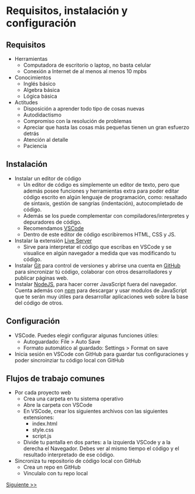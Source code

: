 # Requisitos, instalación y configuración

## Requisitos

- Herramientas
  - Computadora de escritorio o laptop, no basta celular
  - Conexión a Internet de al menos al menos 10 mpbs
- Conocimientos
  - Inglés básico
  - Algebra básica
  - Lógica básica
- Actitudes
  - Disposición a aprender todo tipo de cosas nuevas
  - Autodidactismo
  - Compromiso con la resolución de problemas
  - Apreciar que hasta las cosas más pequeñas tienen un gran esfuerzo detrás
  - Atención al detalle
  - Paciencia
## Instalación

- Instalar un editor de código
  - Un editor de código es simplemente un editor de texto, pero que además posee funciones y herramientas extra para poder editar código escrito en algún lenguaje de programación, como: resaltado de sintaxis, gestión de sangrías (indentación), autocompletado de código.
  - Además se los puede complementar con compiladores/interpretes y depuradores de código.
  - Recomendamos [VSCode](https://code.visualstudio.com/)
  - Dentro de este editor de código escribiremos HTML, CSS y JS.
- Instalar la extensión [Live Server](https://marketplace.visualstudio.com/items?itemName=ritwickdey.LiveServer)
  - Sirve para interpretar el código que escribas en VSCode y se visualice en algún navegador a medida que vas modificando tu código.
- Instalar [Git](https://git-scm.com/) para control de versiones y abrirse una cuenta en [GitHub](https://github.com/) para sincronizar tú código, colaborar con otros desarrolladores y publicar páginas web.
- Instalar [NodeJS](https://nodejs.org/en), para hacer correr JavaScript fuera del navegador. Cuenta además con [npm](https://www.npmjs.com/) para descargar y usar modulos de JavaScript que te serán muy útiles para desarrollar aplicaciones web sobre la base del código de otros.

## Configuración
- VSCode. Puedes elegir configurar algunas funciones útiles:
  - Autoguardado: File > Auto Save
  - Formato automático al guardado: Settings > Format on save
- Inicia sesión en VSCode con GitHub para guardar tus configuraciones y poder sincroinziar tu código local con GitHub


## Flujos de trabajo comunes
- Por cada proyecto web
  - Crea una carpeta en tu sistema operativo
  - Abre la carpeta con VSCode
  - En VSCode, crear los siguientes archivos con las siguientes extensiones:
    - index.html
    - style.css
    - script.js
  - Divide tu pantalla en dos partes: a la izquierda VSCode y a la derecha el Navegador. Debes ver al mismo tiempo el código y el resultado interpretado de ese código.
- Sincroniza tu repositorio de código local con GitHub
  - Crea un repo en GitHub
  - Vinculalo con tu repo local

[Siguiente >>](https://github.com/lab-tecnosocial/curso-programacionweb/tree/main/01-introduccion)